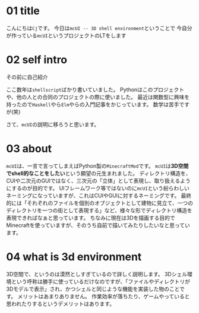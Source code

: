 # 01 title
こんにちは`Cj`です。
今日は`mcUI -- 3D shell environment`ということで
今自分が作っている`mcUI`というプロジェクトのLTをします

# 02 self intro
その前に自己紹介

ここ数年は`shellscript`ばかり書いていました。
Pythonはこのプロジェクトや、他の人との合同のプロジェクトの際に使いました。
最近は関数型に興味を持ったので`Haskell`やら`Elm`やらの入門記事をかじっています。
数学は苦手ですが(笑)

さて、`mcUI`の説明に移ろうと思います。

# 03 about

`mcUI`は、一言で言ってしまえばPython製の`MinecraftMod`です。
`mcUI`は**3D空間でshell的なことをしたい**という願望の元生まれました。
ディレクトリ構造を、CUIや二次元のGUIではなく、三次元の「立体」として表現し、取り扱えるようにするのが目的です。
UIフレームワーク等ではないのに`mcUI`という紛らわしいネーミングになっていますが、これはCUIやGUIに対するネーミングです。
最終的には「それぞれのファイルを個別のオブジェクトとして建物に見立て、一つのディレクトリを一つの街として表現する」など、様々な形でディレクトリ構造を表現できればなぁと思っています。
ちなみに現在は3Dを描画する目的でMinecraftを使っていますが、そのうち自前で描いてみたりしたいなと思っています。



# 04 what is 3d environment

3D空間で、というのは漠然としすぎているので詳しく説明します。
3Dシェル環境という呼称は勝手に使っているだけなのですが、「ファイルやディレクトリが3Dモデルで表示」され、かつシェルと同じような機能を実装した物のことです。
メリットはあまりありません。
作業効率が落ちたり、ゲームやっていると思われたりするというデメリットはあります。
